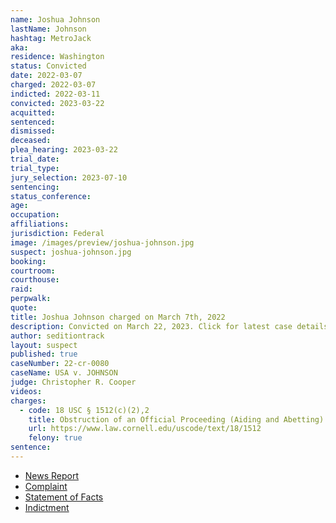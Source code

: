 ```yaml
---
name: Joshua Johnson
lastName: Johnson
hashtag: MetroJack
aka:
residence: Washington
status: Convicted
date: 2022-03-07
charged: 2022-03-07
indicted: 2022-03-11
convicted: 2023-03-22
acquitted:
sentenced:
dismissed:
deceased:
plea_hearing: 2023-03-22
trial_date:
trial_type:
jury_selection: 2023-07-10
sentencing:
status_conference:
age:
occupation:
affiliations:
jurisdiction: Federal
image: /images/preview/joshua-johnson.jpg
suspect: joshua-johnson.jpg
booking:
courtroom:
courthouse:
raid:
perpwalk:
quote:
title: Joshua Johnson charged on March 7th, 2022
description: Convicted on March 22, 2023. Click for latest case details.
author: seditiontrack
layout: suspect
published: true
caseNumber: 22-cr-0080
caseName: USA v. JOHNSON
judge: Christopher R. Cooper
videos:
charges:
  - code: 18 USC § 1512(c)(2),2
    title: Obstruction of an Official Proceeding (Aiding and Abetting)
    url: https://www.law.cornell.edu/uscode/text/18/1512
    felony: true
sentence:
---
```


- [News Report](https://www.rawstory.com/ma-2657044063/)
- [Complaint](https://www.justice.gov/usao-dc/case-multi-defendant/file/1487181/download)
- [Statement of Facts](https://www.justice.gov/usao-dc/case-multi-defendant/file/1487186/download)
- [Indictment](https://www.justice.gov/usao-dc/case-multi-defendant/file/1487191/download)
